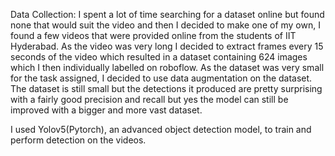 Data Collection:
I spent a lot of time searching for a dataset online but found none that would suit the video and then I decided to make one of my own, I found a 
few videos that were provided online from the students of IIT Hyderabad. As the video was very long I decided to extract frames every 
15 seconds of the video which resulted in a dataset containing 624 images which I then individually labelled on roboflow. As the dataset was very small 
for the task assigned, I decided to use data augmentation on the dataset. The dataset is still small but the detections it produced are pretty surprising
with a fairly good precision and recall but yes the model can still be improved with a bigger and more vast dataset.

I used Yolov5(Pytorch), an advanced object detection model, to train and perform detection on the videos.
